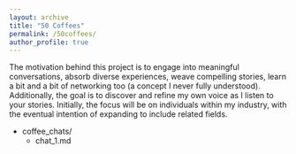 ```yaml
---
layout: archive
title: "50 Coffees"
permalink: /50coffees/
author_profile: true
---
```


The motivation behind this project is to engage into meaningful conversations, absorb diverse experiences, weave compelling stories, learn a bit and a bit of networking too (a concept I never fully understood). Additionally, the goal is to discover and refine my own voice as I listen to your stories. Initially, the focus will be on individuals within my industry, with the eventual intention of expanding to include related fields.

- coffee_chats/
  - chat_1.md
